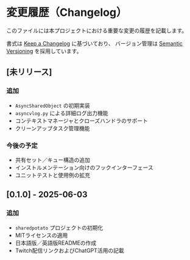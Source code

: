 # 変更履歴（Changelog）

このファイルには本プロジェクトにおける重要な変更の履歴を記載します。

書式は [Keep a Changelog](https://keepachangelog.com/ja/1.0.0/) に基づいており、
バージョン管理は [Semantic Versioning](https://semver.org/lang/ja/) を採用しています。

## \[未リリース]

### 追加

* `AsyncSharedObject` の初期実装
* `asyncvlog.py` による詳細ログ出力機能
* コンテキストマネージャとクローズハンドラのサポート
* クリーンアップタスク管理機能

### 今後の予定

* 共有セット／キュー構造の追加
* インストルメンテーション向けのフックインターフェース
* ユニットテストと使用例の拡充

## \[0.1.0] - 2025-06-03

### 追加

* `sharedpotato` プロジェクトの初期化
* MITライセンスの適用
* 日本語版／英語版READMEの作成
* Twitch配信リンクおよびChatGPT活用の記載
